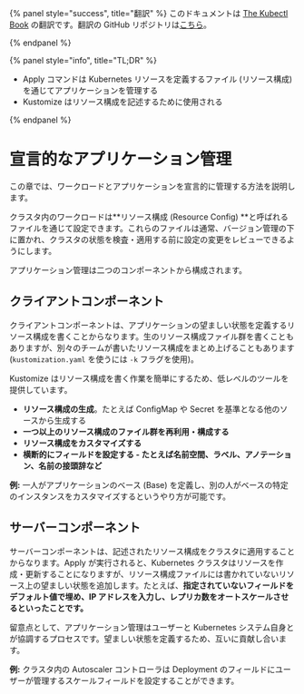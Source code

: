 {% panel style="success", title="翻訳" %}
このドキュメントは [The Kubectl Book](https://kubectl.docs.kubernetes.io/) の翻訳です。翻訳の GitHub リポジトリは[こちら](https://github.com/FujiHaruka/kubectl-book-ja)。

{% endpanel %}

{% panel style="info", title="TL;DR" %}

- Apply コマンドは Kubernetes リソースを定義するファイル (リソース構成) を通じてアプリケーションを管理する
- Kustomize はリソース構成を記述するために使用される

{% endpanel %}

# 宣言的なアプリケーション管理

この章では、ワークロードとアプリケーションを宣言的に管理する方法を説明します。

クラスタ内のワークロードは**リソース構成 (Resource Config) **と呼ばれるファイルを通じて設定できます。これらのファイルは通常、バージョン管理の下に置かれ、クラスタの状態を検査・適用する前に設定の変更をレビューできるようにします。

アプリケーション管理は二つのコンポーネントから構成されます。

## クライアントコンポーネント

クライアントコンポーネントは、アプリケーションの望ましい状態を定義するリソース構成を書くことからなります。生のリソース構成ファイル群を書くこともありますが、別々のチームが書いたリソース構成をまとめ上げることもあります (`kustomization.yaml` を使うには `-k` フラグを使用)。

Kustomize はリソース構成を書く作業を簡単にするため、低レベルのツールを提供しています。

- **リソース構成の生成**。たとえば ConfigMap や Secret を基準となる他のソースから生成する
- **一つ以上のリソース構成のファイル群を再利用・構成する**
- **リソース構成をカスタマイズする**
- **横断的にフィールドを設定する - たとえば名前空間、ラベル、アノテーション、名前の接頭辞など**

**例:** 一人がアプリケーションのベース (Base) を定義し、別の人がベースの特定のインスタンスをカスタマイズするというやり方が可能です。

## サーバーコンポーネント

サーバーコンポーネントは、記述されたリソース構成をクラスタに適用することからなります。Apply が実行されると、Kubernetes クラスタはリソースを作成・更新することになりますが、リソース構成ファイルには書かれていないリソース上の望ましい状態を追加します。たとえば、**指定されていないフィールドをデフォルト値で埋め、IP アドレスを入力し、レプリカ数をオートスケールさせるといったことです。**

留意点として、アプリケーション管理はユーザーと Kubernetes システム自身とが協調するプロセスです。望ましい状態を定義するため、互いに貢献し合います。

**例:** クラスタ内の Autoscaler コントローラは Deployment のフィールドにユーザーが管理するスケールフィールドを設定することができます。
